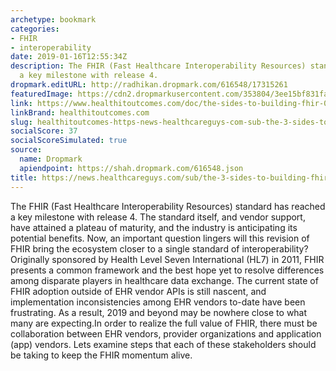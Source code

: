 ```yaml
---
archetype: bookmark
categories:
- FHIR
- interoperability
date: 2019-01-16T12:55:34Z
description: The FHIR (Fast Healthcare Interoperability Resources) standard has reached
  a key milestone with release 4.
dropmark.editURL: http://radhikan.dropmark.com/616548/17315261
featuredImage: https://cdn2.dropmarkusercontent.com/353804/3ee15bf831fac93778217f0a267a23ab833acf224fd1f23a6ac202aed6258e58/thumbnail/FHIR.JPG?Expires=1557430063&Signature=iJKV5xNN7AZrvEnZNV6s3E3riVBCJrNsGlA-T8ky1WKckgWFDCr~RVpqtXaaqhJw~0VIvdfD-Xj77i9F-~2nb6r5clWWBGeiEUjDjDAdhZu8j1iu02VB0tB~PL6KEgux-MkBrJppOScV92rAi8gX5Ji6y74blYs75kr0M7Vz7BjgDW6UZyZ5Ru1oraRSfsGen73FpIDmOc2xbuuryiNcinnDufSS-Av8IHApctzCuceyNZw7XC~mFUJdpBzGAbmd-lUOm-oZ3QRYE-7LKbwING0K7PDzENwLTWkQJzQn88LBk6rtyidZqhfeOlBNFgWiFXOaxWgIzNNWKGvSXA5FtQ__&Key-Pair-Id=APKAITQYWVEN757ZA4KQ
link: https://www.healthitoutcomes.com/doc/the-sides-to-building-fhir-0001
linkBrand: healthitoutcomes.com
slug: healthitoutcomes-https-news-healthcareguys-com-sub-the-3-sides-to-building-fhir
socialScore: 37
socialScoreSimulated: true
source:
  name: Dropmark
  apiendpoint: https://shah.dropmark.com/616548.json
title: https://news.healthcareguys.com/sub/the-3-sides-to-building-fhir/
---
```

The FHIR (Fast Healthcare Interoperability Resources) standard has reached a key milestone with release 4. The standard itself, and vendor support, have attained a plateau of maturity, and the industry is anticipating its potential benefits. Now, an important question lingers will this revision of FHIR bring the ecosystem closer to a single standard of interoperability?Originally sponsored by Health Level Seven International (HL7) in 2011, FHIR presents a common framework and the best hope yet to resolve differences among disparate players in healthcare data exchange. The current state of FHIR adoption outside of EHR vendor APIs is still nascent, and implementation inconsistencies among EHR vendors to-date have been frustrating. As a result, 2019 and beyond may be nowhere close to what many are expecting.In order to realize the full value of FHIR, there must be collaboration between EHR vendors, provider organizations and application (app) vendors. Lets examine steps that each of these stakeholders should be taking to keep the FHIR momentum alive.

